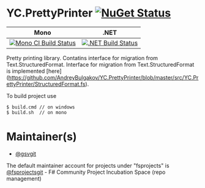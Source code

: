 # YC.PrettyPrinter  [![NuGet Status](http://img.shields.io/nuget/v/YC.PrettyPrinter.svg?style=flat)](https://www.nuget.org/packages/YC.PrettyPrinter/)


| Mono | .NET |
|------|-----------------------------|
| [![Mono CI Build Status](https://travis-ci.org/YaccConstructor/YC.PrettyPrinter.svg?branch=master)](https://travis-ci.org/YaccConstructor/YC.PrettyPrinter) | [![.NET Build Status](https://img.shields.io/appveyor/ci/gsvgit/yc-prettyprinter/master.svg)](https://ci.appveyor.com/project/gsvgit/yc-prettyprinter) |

Pretty printing library. Contatins interface for migration from Text.StructuredFormat. Interface for migration from Text.StructuredFormat is implemented [here] (https://github.com/AndreyBulgakov/YC.PrettyPrinter/blob/master/src/YC.PrettyPrinter/StructuredFormat.fs). 

To build project use 

    $ build.cmd // on windows    
    $ build.sh  // on mono
    


# Maintainer(s)

- [@gsvgit](https://github.com/gsvgit)

The default maintainer account for projects under "fsprojects" is [@fsprojectsgit](https://github.com/fsprojectsgit) - F# Community Project Incubation Space (repo management)
